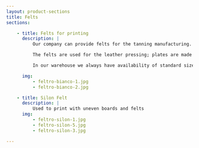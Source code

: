 ```yaml
---
layout: product-sections
title: Felts
sections:

    - title: Felts for printing
      description: |
          Our company can provide felts for the tanning manufacturing. <br>

          The felts are used for the leather pressing; plates are made from 100% wool and are available in different sizes, density and thickness according to the customer requirements. <br>

          In our warehouse we always have availability of standard sized felts, in order to provide and guarantee our customers an efficient service delivery.

      img:
          - feltro-bianco-1.jpg
          - feltro-bianco-2.jpg

    - title: Silon Felt
      description: |
          Used to print with uneven boards and felts
      img:
          - feltro-silon-1.jpg
          - feltro-silon-5.jpg
          - feltro-silon-3.jpg

---
```

